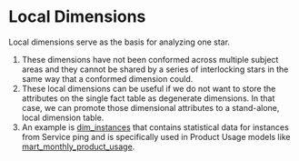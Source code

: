 # Local Dimensions

Local dimensions serve as the basis for analyzing one star.

1.  These dimensions have not been conformed across multiple subject areas and they cannot be shared by a series of interlocking stars in the same way that a conformed dimension could.
2.  These local dimensions can be useful if we do not want to store the attributes on the single fact table as degenerate dimensions. In that case, we can promote those dimensional attributes to a stand-alone, local dimension table.
3.  An example is [dim\_instances](https://gitlab-data.gitlab.io/analytics/#!/model/model.gitlab_snowflake.dim_instances) that contains statistical data for instances from Service ping and is specifically used in Product Usage models like [mart\_monthly\_product\_usage](https://gitlab-data.gitlab.io/analytics/#!/model/model.gitlab_snowflake.mart_monthly_product_usage).